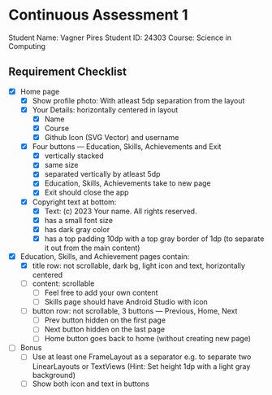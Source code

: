 # Continuous Assessment 1

Student Name: Vagner Pires
Student ID: 24303
Course: Science in Computing

## Requirement Checklist

- [X] Home page
    - [X] Show profile photo: With atleast 5dp separation from the layout
    - [X] Your Details: horizontally centered in layout
        - [X] Name
        - [X] Course
        - [X] Github Icon (SVG Vector) and username
    - [X] Four buttons — Education, Skills, Achievements and Exit
        - [X] vertically stacked
        - [X] same size
        - [X] separated vertically by atleast 5dp
        - [X] Education, Skills, Achievements take to new page
        - [X] Exit should close the app
    - [X] Copyright text at bottom:
        - [X] Text: (c) 2023 Your name. All rights reserved.
        - [X] has a small font size
        - [X] has dark gray color
        - [X] has a top padding 10dp with a top gray border of 1dp (to separate it out from the main content)
- [X] Education, Skills, and Achievement pages contain:
    - [X] title row: not scrollable, dark bg, light icon and text, horizontally centered
    - [ ] content: scrollable
        - [ ] Feel free to add your own content
        - [ ] Skills page should have Android Studio with icon
    - [ ] button row: not scrollable, 3 buttons — Previous, Home, Next
        - [ ] Prev button hidden on the first page
        - [ ] Next button hidden on the last page
        - [ ] Home button goes back to home (without creating new page)
- [ ] Bonus
    - [ ] Use at least one FrameLayout as a separator e.g. to separate two LinearLayouts or TextViews (Hint: Set height 1dp with a light gray background)
    - [ ] Show both icon and text in buttons